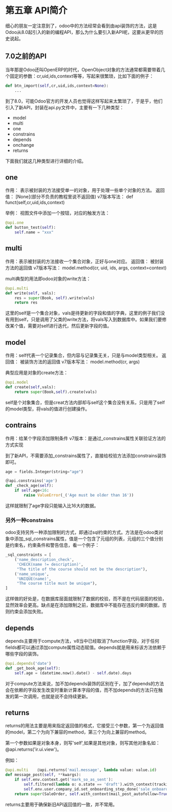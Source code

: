 
# 第五章 API简介

细心的朋友一定注意到了，odoo中的方法经常会看到由api装饰的方法，这是Odoo从8.0起引入的新的编程API，那么为什么要引入新API呢，这要从更早的历史说起。


## 7.0之前的API

当年那是Odoo还叫OpenERP的时代，OpenObject对象的方法通常都需要带着几个固定的参数：cr,uid,ids,context等等，写起来很繁琐，比如下面的例子：

```python
def btn_import(self,cr,uid,ids,context=None):
    ...
```

到了8.0，可能Odoo官方的开发人员也觉得这样写起来太繁琐了，于是乎，他们引入了新API，封装在api.py文件中，主要有一下几种类型：

* model
* multi
* one
* constrains
* depends
* onchange
* returns

下面我们就这几种类型进行详细的介绍。

## one

作用： 表示被封装的方法接受单一的对象，用于处理一些单个对象的方法。
返回值： \[None\](部分不负责的教程里说不返回值)
v7版本写法： def funct(self,cr,uid,ids,context)

举例：
视图文件中添加一个按钮，对应的触发方法：

```python
@api.one
def button_test(self):
    self.name = "xxx"
```

## multi

作用：表示被封装的方法接收一个集合对象，正好与one对应。
返回值： 被封装方法的返回值
v7版本写法： model.method(cr, uid, ids, args, context=context)

multi典型的用法即odoo对象的write方法：

```python
@api.multi
def write(self, vals):
    res = super(Book, self).write(vals)
    return res
```

这里的self是一个集合对象，vals是待更新的字段和值的字典，这里的例子我们没有用到self，只是调用了父类的write方法，将vals写入到数据库中。如果我们要修改某个值，需要对self进行迭代，然后更新字段的值。

## model

作用：self代表一个记录集合，但内容与记录集无关，只是与model类型相关。
返回值： 被装饰方法的返回值
v7版本写法： model.method(cr, args)

典型应用是对象的create方法：

```python
@api.model
def create(self,vals):
    return super(Book,self).create(vals)
```

self是个对象集合，但是creat方法内部却与self这个集合没有关系，只是用了self的model类型，将vals的值进行创建操作。

## contrains

作用：给某个字段添加限制条件
v7版本：是通过_constrains属性关联验证方法的方式实现

到了新API，不需要添加_constrains属性了，直接给校验方法添加constrains装饰即可。

```python
age = fields.Integer(string="age")  

＠api.constrains('age')
def _check_age(self):
    if self.age<16:
        raise ValueError(_('Age must be older than 16'))
```

这样就限制了age字段只能输入比16大的数据。

### 另外一种constrains

odoo支持另外一种添加限制的方式，即通过sql约束的方式。方法是在odoo类对象中添加_sql_constrains属性，值是一个包含了元组的列表，元组的三个值分别是约束名，约束条件和警告信息，看一个例子：

```python
_sql_constraints = [
    ('name_description_check',
     'CHECK(name != description)',
     "The title of the course should not be the description"),
    ('name_unique',
     'UNIQUE(name)',
     "The course title must be unique"),
]
```

这样做的好处是，在数据库层面就限制了数据的校验，而不是在代码层面的校验，显然效率会更高。缺点是在添加限制之前，数据库中不能存在违反约束的数据，否则约束会添加失败。

## depends

depends主要用于compute方法，v8当中已经取消了function字段，对于任何fields都可以通过添加compute属性动态赋值。depends就是用来标该方法依赖于哪些字段的装饰。

```python
@api.depends('date')
def _get_book_age(self):
    self.age = (datetime.now().date() - self.date).days
```

对于compute方法来说，加不加depends装饰的区别在于，加了depends的方法会在依赖的字段发生改变时重新计算本字段的值，而不加depends的方法只在触发的第一次调用，也就是说不会持续更新。

## returns

returns的用法主要是用来指定返回值的格式，它接受三个参数，第一个为返回值的model，第二个为向下兼容的method，第三个为向上兼容的method。

第一个参数如果是对象本身，则写'self',如果是其他对象，则写其他对象名如：@api.returns('ir.ui.view')。

例如：

```python
@api.multi    @api.returns('mail.message', lambda value: value.id)
def message_post(self, **kwargs):
    if self.env.context.get('mark_so_as_sent'):
        self.filtered(lambda o: o.state == 'draft').with_context(tracking_disable=True).write({'state': 'sent'})
        self.env.user.company_id.set_onboarding_step_done('sale_onboarding_sample_quotation_state')
    return super(SaleOrder, self.with_context(mail_post_autofollow=True)).message_post(**kwargs)
```

returns主要用于确保新旧API返回值的一致，并不常用。